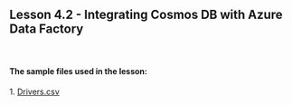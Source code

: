 ## Lesson 4.2 - Integrating Cosmos DB with Azure Data Factory

<br/>
<h4> The sample files used in the lesson: </h4>
    1. <a href="https://github.com/Crystal-Talks/DP420-CosmosDB-Developer-Speciality/blob/main/SampleFiles/Drivers.csv">Drivers.csv</a>

    
